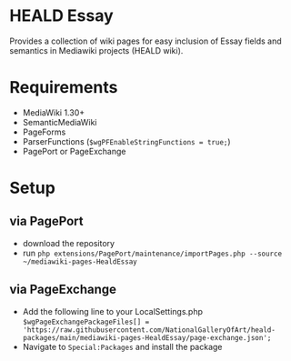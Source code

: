 # HEALD Essay

Provides a collection of wiki pages for easy inclusion of Essay fields and semantics in Mediawiki projects (HEALD wiki).

# Requirements

* MediaWiki 1.30+
* SemanticMediaWiki
* PageForms
* ParserFunctions (`$wgPFEnableStringFunctions = true;`)
* PagePort or PageExchange

# Setup

## via PagePort 

* download the repository
* run `php extensions/PagePort/maintenance/importPages.php --source ~/mediawiki-pages-HealdEssay`

## via PageExchange

* Add the following line to your LocalSettings.php `$wgPageExchangePackageFiles[] = 'https://raw.githubusercontent.com/NationalGalleryOfArt/heald-packages/main/mediawiki-pages-HealdEssay/page-exchange.json';`
* Navigate to `Special:Packages` and install the package
